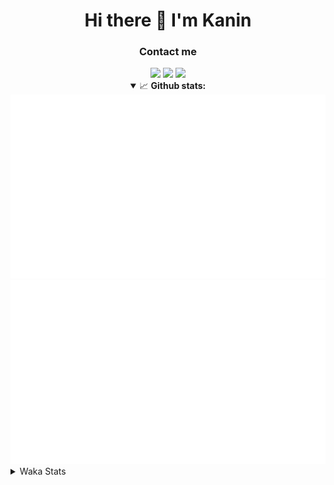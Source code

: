 <div align="center">
 <h1>Hi there 👋 I'm Kanin</h1>
 <h3>Contact me</h3>
 <a href="mailto:im@kanin.dev"><img src="https://img.shields.io/badge/gmail-%23D14836.svg?&style=for-the-badge&logo=gmail&logoColor=white"/></a>
 <a href="https://twitter.com/KaninDev"><img src="https://img.shields.io/badge/twitter-%231DA1F2.svg?&style=for-the-badge&logo=twitter&logoColor=white"/></a>
 <a href="https://www.linkedin.com/in/KaninDev"><img src="https://img.shields.io/badge/linkedin-%230077B5.svg?&style=for-the-badge&logo=linkedin&logoColor=white"/></a>
<details open>
  <summary>📈 <b>Github stats:</b></summary>
  <img src="https://github.com/Kanin/Kanin/blob/master/scripts/GitHubStats/generated/overview.svg"/>
  <img src="https://github.com/Kanin/Kanin/blob/master/scripts/GitHubStats/generated/languages.svg"/>
</details>
</div>

<details>
 <summary>Waka Stats</summary>

<!--START_SECTION:waka-->
![Code Time](http://img.shields.io/badge/Code%20Time-1%2C861%20hrs-blue)

![Profile Views](http://img.shields.io/badge/Profile%20Views-6-blue)

![Lines of code](https://img.shields.io/badge/From%20Hello%20World%20I%27ve%20Written-20%20Thousand%20lines%20of%20code-blue)

**🐱 My GitHub Data** 

> 🏆 243 Contributions in the Year 2022
 > 
> 📦 87.2 kB Used in GitHub's Storage 
 > 
> 🚫 Not Opted to Hire
 > 
> 📜 14 Public Repositories 
 > 
> 🔑 9 Private Repositories  
 > 
**I'm a Night 🦉** 

```text
🌞 Morning    90 commits     ████░░░░░░░░░░░░░░░░░░░░░   15.99% 
🌆 Daytime    154 commits    ██████░░░░░░░░░░░░░░░░░░░   27.35% 
🌃 Evening    194 commits    ████████░░░░░░░░░░░░░░░░░   34.46% 
🌙 Night      125 commits    █████░░░░░░░░░░░░░░░░░░░░   22.2%

```
📅 **I'm Most Productive on Sunday** 

```text
Monday       86 commits     ███░░░░░░░░░░░░░░░░░░░░░░   15.28% 
Tuesday      57 commits     ██░░░░░░░░░░░░░░░░░░░░░░░   10.12% 
Wednesday    81 commits     ███░░░░░░░░░░░░░░░░░░░░░░   14.39% 
Thursday     90 commits     ████░░░░░░░░░░░░░░░░░░░░░   15.99% 
Friday       62 commits     ██░░░░░░░░░░░░░░░░░░░░░░░   11.01% 
Saturday     88 commits     ████░░░░░░░░░░░░░░░░░░░░░   15.63% 
Sunday       99 commits     ████░░░░░░░░░░░░░░░░░░░░░   17.58%

```


📊 **This Week I Spent My Time On** 

```text
⌚︎ Time Zone: America/New_York

💬 Programming Languages: 
No Activity Tracked This Week

🔥 Editors: 
No Activity Tracked This Week

🐱‍💻 Projects: 
No Activity Tracked This Week

💻 Operating System: 
No Activity Tracked This Week

```

**I Mostly Code in Python** 

```text
Python                   23 repos            ███████████████████░░░░░░   76.67% 
JavaScript               3 repos             ██░░░░░░░░░░░░░░░░░░░░░░░   10.0% 
Java                     2 repos             █░░░░░░░░░░░░░░░░░░░░░░░░   6.67% 
Kotlin                   1 repo              ░░░░░░░░░░░░░░░░░░░░░░░░░   3.33% 
HTML                     1 repo              ░░░░░░░░░░░░░░░░░░░░░░░░░   3.33%

```


**Timeline**

![Chart not found](https://raw.githubusercontent.com/Kanin/Kanin/master/charts/bar_graph.png) 


 Last Updated on 10/05/2022 16:47:40 UTC
<!--END_SECTION:waka-->
</details>
